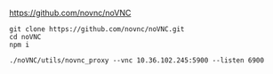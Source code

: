 https://github.com/novnc/noVNC

```
git clone https://github.com/novnc/noVNC.git
cd noVNC
npm i
```

```
./noVNC/utils/novnc_proxy --vnc 10.36.102.245:5900 --listen 6900
```


